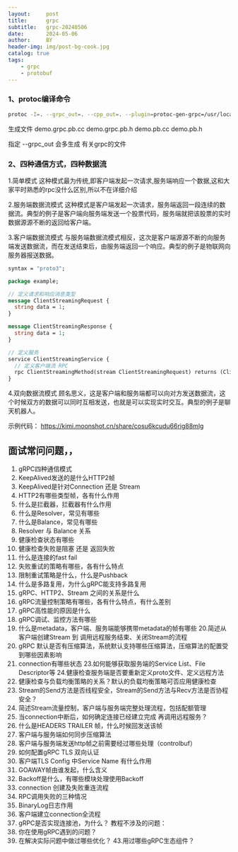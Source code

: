 ```yaml
---
layout:     post
title:      grpc
subtitle:   grpc-20240506
date:       2024-05-06
author:     BY
header-img: img/post-bg-cook.jpg
catalog: true
tags:
    - grpc
    - protobuf
---
```



### 1、protoc编译命令

```bash
protoc -I=. --grpc_out=. --cpp_out=. --plugin=protoc-gen-grpc=/usr/local/bin/grpc_cpp_plugin demo.proto
```
生成文件
demo.grpc.pb.cc
demo.grpc.pb.h
demo.pb.cc
demo.pb.h

指定 --grpc_out 会多生成 有关grpc的文件

### 2、四种通信方式，四种数据流
1.简单模式
这种模式最为传统,即客户端发起一次请求,服务端响应一个数据,这和大家平时熟悉的rpc没什么区别,所以不在详细介绍

2.服务端数据流模式
这种模式是客户端发起一次请求，服务端返回一段连续的数据流。典型的例子是客户端向服务端发送一个股票代码，服务端就把该股票的实时数据源源不断的返回给客户端。


3.客户端数据流模式
与服务端数据流模式相反，这次是客户端源源不断的向服务端发送数据流，而在发送结束后，由服务端返回一个响应。典型的例子是物联网向服务器报送数据。
```proto
syntax = "proto3";

package example;

// 定义请求和响应消息类型
message ClientStreamingRequest {
  string data = 1;
}

message ClientStreamingResponse {
  string data = 1;
}

// 定义服务
service ClientStreamingService {
  // 定义客户端流 RPC
  rpc ClientStreamingMethod(stream ClientStreamingRequest) returns (ClientStreamingResponse);
}
```


4.双向数据流模式
顾名思义，这是客户端和服务端都可以向对方发送数据流，这个时候双方的数据可以同时互相发送，也就是可以实现实时交互。典型的例子是聊天机器人。

示例代码：
https://kimi.moonshot.cn/share/cosu6kcudu66rig88mlg


## 面试常问问题，，
1. gRPC四种通信模式
2. KeepAlived发送的是什么HTTP2帧
3. KeepAlived是针对Connection 还是 Stream
4. HTTP2有哪些类型帧，各有什么作用
5. 什么是拦截器，拦截器有什么作用
6. 什么是Resolver，常见有哪些
7. 什么是Balance，常见有哪些
8. Resolver 与 Balance 关系
9. 健康检查状态有哪些
10. 健康检查失败是阻塞 还是 返回失败
11. 什么是连接的fast fail
12. 失败重试的策略有哪些，各有什么特点
13. 限制重试策略是什么，什么是Pushback
14. 什么是多路复用，为什么gRPC能支持多路复用
15. gRPC、HTTP2、Stream 之间的关系是什么
16. gRPC流量控制策略有哪些，各有什么特点，有什么差别
17. gRPC高性能的原因是什么
18. gRPC调试、监控方法有哪些
19. 什么是metadata，客户端、服务端能够携带metadata的帧有哪些
20.简述从客户端创建Stream 到 调用远程服务结束、关闭Stream的流程
21. gRPC 默认是否有压缩算法，系统默认支持哪些压缩算法，压缩算法的配置受到哪些因素影响
22. connection有哪些状态
23.如何能够获取服务端的Service List、File Descriptor等
24.健康检查服务端是否要重新定义proto文件、定义远程方法
25. 健康检查与负载均衡策略的关系？默认的负载均衡策略可否应用健康检查
26. Stream的Send方法是否线程安全，Stream的Send方法与Recv方法是否协程安全？
27. 简述Stream流量控制，客户端与服务端完整处理流程，包括配额管理
28. 当connection中断后，如何确定连接已经建立完成 再调用远程服务？
29. 什么是HEADERS TRAILER 帧，什么时候回发送该帧
30. 客户端与服务端如何同步压缩算法
31. 客户端与服务端发送http帧之前需要经过哪些处理（controlbuf）
32. 如何配置gRPC TLS 双向认证
33. 客户端TLS Config 中Service Name 有什么作用
34. GOAWAY帧由谁发起，什么含义
35. Backoff是什么，有哪些模块处理使用Backoff
36. connection 创建及失败重连流程
37. RPC调用失败的三种情况
38. BinaryLog日志作用
39. 客户端建立connection全流程
40. gRPC是否实现连接池，为什么？
教程不涉及的问题：
41. 你在使用gRPC遇到的问题？
42. 在解决实际问题中做过哪些优化？
43.用过哪些gRPC生态组件？
